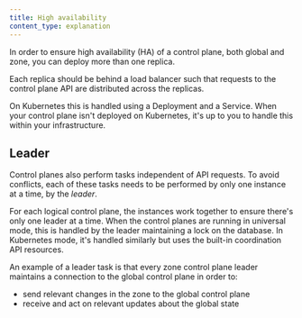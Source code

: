 ```yaml
---
title: High availability
content_type: explanation
---
```


In order to ensure high availability (HA) of a control plane, both global and zone,
you can deploy more than one replica.

Each replica should be behind a load balancer such that requests to the control
plane API are distributed across the replicas.

On Kubernetes this is handled using a Deployment and a Service.
When your control plane isn't deployed on Kubernetes, it's up to you to handle
this within your infrastructure.

## Leader

Control planes also perform tasks independent of API requests. To avoid
conflicts, each of these tasks needs to be performed by only one instance at a
time, by the _leader_.

For each logical control plane, the instances work together to ensure there's only one
leader at a time. When the control planes are running in universal mode, this is
handled by the leader maintaining a lock on the database. In Kubernetes mode, it's
handled similarly but uses the built-in coordination API resources.

An example of a leader task is that every zone control plane leader
maintains a connection to the global control plane in order to:

- send relevant changes in the zone to the global control plane
- receive and act on relevant updates about the global state
